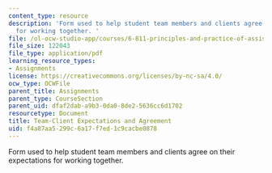 ```yaml
---
content_type: resource
description: 'Form used to help student team members and clients agree on their expectations
  for working together. '
file: /ol-ocw-studio-app/courses/6-811-principles-and-practice-of-assistive-technology-fall-2014/f4a87aa5299c6a17f7ed1c9cacbe0878_MIT6_811F14_ClientAgrment.pdf
file_size: 122043
file_type: application/pdf
learning_resource_types:
- Assignments
license: https://creativecommons.org/licenses/by-nc-sa/4.0/
ocw_type: OCWFile
parent_title: Assignments
parent_type: CourseSection
parent_uid: dfaf2dab-a9b3-0da0-8de2-5636cc6d1702
resourcetype: Document
title: Team-Client Expectations and Agreement
uid: f4a87aa5-299c-6a17-f7ed-1c9cacbe0878
---
```

Form used to help student team members and clients agree on their expectations for working together. 